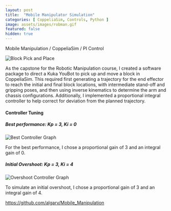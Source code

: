 ```yaml
---
layout: post
title:  "Mobile Manipulator Simulation"
categories: [ CoppeliaSim, Controls, Python ]
image: assets/images/robman.gif
featured: false
hidden: true
---
```


Mobile Manipulation / CoppeliaSim / PI Control

![Block Pick and Place](https://algarv.github.io/Portfolio/assets/images/449Final.gif)

As the capstone for the Robotic Manipulation course, I created a software package to direct a Kuka YouBot to pick up and move a block in CoppeliaSim. This required first generating a trajectory for the end effector to reach the initial and final block locations, with intermediate stand-off and gripping poses, and then using inverse kinematics to determine the arm and chassis configurations. Additionally, I implemented a proportional integral controller to help correct for deviation from the planned trajectory. 

#### Controller Tuning

##### Best performance: Kp = 3, Ki = 0
![Best Controller Graph](https://algarv.github.io/Portfolio/assets/images/best.png)

For the best performance, I chose a proportional gain of 3 and an integral gain of 0.

##### Initial Overshoot: Kp = 3, Ki = 4
![Overshoot Controller Graph](https://algarv.github.io/Portfolio/assets/images/overshoot.png)

To simulate an initial overshoot, I chose a proportional gain of 3 and an integral gain of 4.

https://github.com/algarv/Mobile_Manipulation